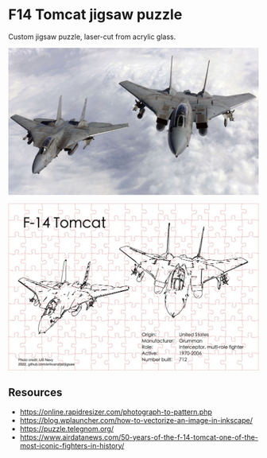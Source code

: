 # F14 Tomcat jigsaw puzzle

Custom jigsaw puzzle, laser-cut from acrylic glass.

![](f14_small.jpg)

![](f14_puzzle_small.jpg)


## Resources

* https://online.rapidresizer.com/photograph-to-pattern.php
* https://blog.wplauncher.com/how-to-vectorize-an-image-in-inkscape/
* https://puzzle.telegnom.org/
* https://www.airdatanews.com/50-years-of-the-f-14-tomcat-one-of-the-most-iconic-fighters-in-history/
